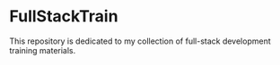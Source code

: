# FullStackTrain
This repository is dedicated to my collection of full-stack development training materials.
